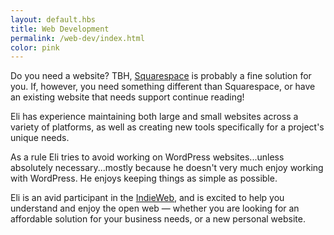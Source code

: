 ```yaml
--- 
layout: default.hbs
title: Web Development
permalink: /web-dev/index.html
color: pink
--- 
```


Do you need a website? TBH, [Squarespace](https://www.squarespace.com/) is probably a fine solution for you. If, however, you need something different than Squarespace, or have an existing website that needs support continue reading!

Eli has experience maintaining both large and small websites across a variety of platforms, as well as creating new tools specifically for a project's unique needs.

As a rule Eli tries to avoid working on WordPress websites...unless absolutely necessary...mostly because he doesn't very much enjoy working with WordPress. He enjoys keeping things as simple as possible.

Eli is an avid participant in the [IndieWeb](https://indieweb.org/), and is excited to help you understand and enjoy the open web &mdash; whether you are looking for an affordable solution for your business needs, or a new personal website.
